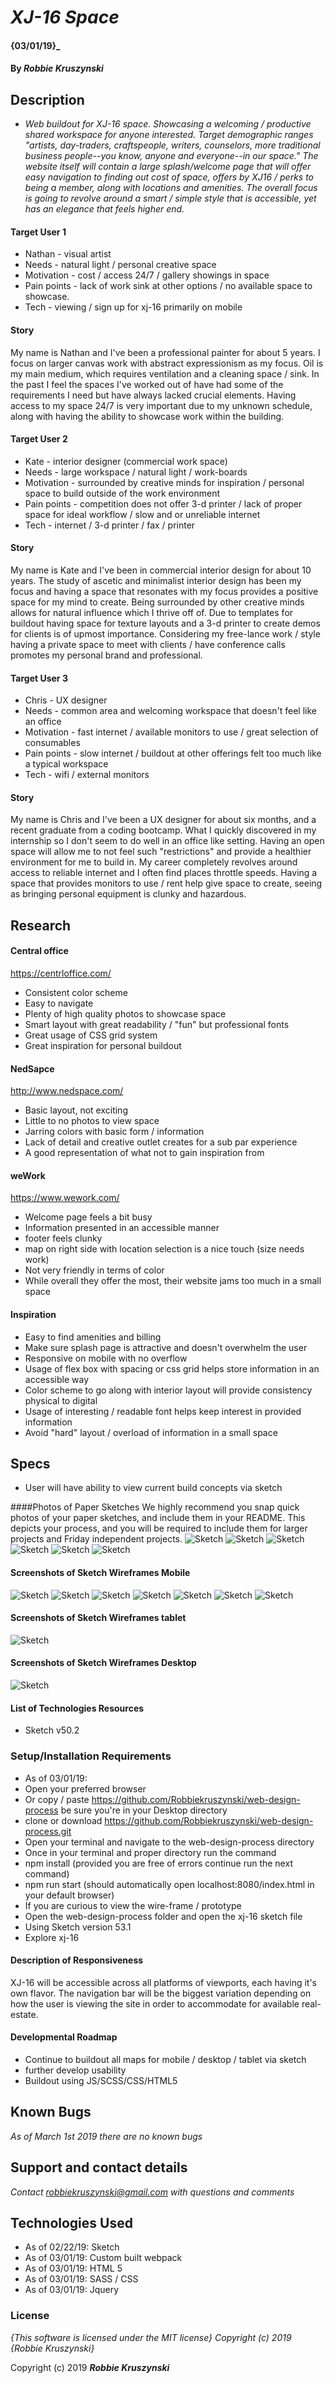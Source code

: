 # _XJ-16 Space_

#### {03/01/19}_

#### By _**Robbie Kruszynski**_

## Description

* _Web buildout for XJ-16 space. Showcasing a welcoming / productive shared workspace for anyone interested. Target demographic ranges "artists, day-traders, craftspeople, writers, counselors, more traditional business people--you know, anyone and everyone--in our space." The website itself will contain a large splash/welcome page that will offer easy navigation to finding out cost of space, offers by XJ16 / perks to being a member, along with locations and amenities. The overall focus is going to revolve around a smart / simple style that is accessible, yet has an elegance that feels higher end._

#### Target User 1
* Nathan - visual artist
* Needs - natural light / personal creative space
* Motivation - cost / access 24/7 / gallery showings in space
* Pain points - lack of work sink at other options / no available space to showcase.
* Tech - viewing / sign up for xj-16 primarily on mobile

#### Story
My name is Nathan and I've been a professional painter for about 5 years. I focus on larger canvas work with abstract expressionism as my focus. Oil is my main medium, which requires ventilation and a cleaning space / sink. In the past I feel the spaces I've worked out of have had some of the requirements I need but have always lacked crucial elements.  Having access to my space 24/7 is very important due to my unknown schedule, along with having the ability to showcase work within the building.

#### Target User 2
* Kate - interior designer (commercial work space)
* Needs - large workspace / natural light / work-boards
* Motivation - surrounded by creative minds for inspiration / personal space to build outside of the work environment
* Pain points - competition does not offer 3-d printer / lack of proper space for ideal workflow / slow and or unreliable internet
* Tech - internet / 3-d printer / fax / printer

#### Story
My name is Kate and I've been in commercial interior design for about 10 years. The study of ascetic and minimalist interior design has been my focus and having a space that resonates with my focus provides a positive space for my mind to create. Being surrounded by other creative minds allows for natural influence which I thrive off of. Due to templates for buildout having space for texture layouts and a 3-d printer to create demos for clients is of upmost importance. Considering my free-lance work / style having a private space to meet with clients / have conference calls promotes my personal brand and professional.

#### Target User 3
* Chris - UX designer
* Needs - common area and welcoming workspace that doesn't feel like an office
* Motivation - fast internet / available monitors to use / great selection of consumables
* Pain points - slow internet / buildout at other offerings felt too much like a typical workspace
* Tech - wifi / external monitors

#### Story
My name is Chris and I've been a UX designer for about six months, and a recent graduate from a coding bootcamp. What I quickly discovered in my internship so I don't seem to do well in an office like setting. Having an open space will allow me to not feel such "restrictions" and provide a healthier environment for me to build in. My career completely revolves around access to reliable internet and I often find places throttle speeds. Having a space that provides monitors to use / rent help give space to create, seeing as bringing personal equipment is clunky and hazardous.

## Research
#### Central office
https://centrloffice.com/
* Consistent color scheme
* Easy to navigate
* Plenty of high quality photos to showcase space
* Smart layout with great readability / "fun" but professional fonts
* Great usage of CSS grid system
* Great inspiration for personal buildout
#### NedSapce
http://www.nedspace.com/
* Basic layout, not exciting
* Little to no photos to view space
* Jarring colors with basic form / information
* Lack of detail and creative outlet creates for a sub par experience
* A good representation of what not to gain inspiration from

#### weWork
https://www.wework.com/
* Welcome page feels a bit busy
* Information presented in an accessible manner
* footer feels clunky
* map on right side with location selection is a nice touch (size needs work)
* Not very friendly in terms of color
* While overall they offer the most, their website jams too much in a small space

#### Inspiration

* Easy to find amenities and billing
* Make sure splash page is attractive and doesn't overwhelm the user
* Responsive on mobile with no overflow
* Usage of flex box with spacing or css grid helps store information in an accessible way
* Color scheme to go along with interior layout will provide consistency physical to digital
* Usage of interesting / readable font helps keep interest in provided information
* Avoid "hard" layout / overload of information in a small space

## Specs

* User will have ability to view current build concepts via sketch

####Photos of Paper Sketches
We highly recommend you snap quick photos of your paper sketches, and include them in your README. This depicts your process, and you will be required to include them for larger projects and Friday independent projects.
![Sketch](src/assets/img/sketch1.jpg)
![Sketch](src/assets/img/sketch2.jpg)
![Sketch](src/assets/img/sketch3.jpg)
![Sketch](src/assets/img/sketch4.jpg)
![Sketch](src/assets/img/sketch5.jpg)
![Sketch](src/assets/img/sketch6.jpg)

#### Screenshots of Sketch Wireframes Mobile

![Sketch](src/assets/img/splash.png)
![Sketch](src/assets/img/home.png)
![Sketch](src/assets/img/navbar.png)
![Sketch](src/assets/img/location.png)
![Sketch](src/assets/img/reach.png)
![Sketch](src/assets/img/space.png)
![Sketch](src/assets/img/upcoming.png)

#### Screenshots of Sketch Wireframes tablet
![Sketch](img/ipadSplash.png)

#### Screenshots of Sketch Wireframes Desktop
![Sketch](img/desktopSplash.png)

#### List of Technologies Resources

* Sketch v50.2

### Setup/Installation Requirements

* As of 03/01/19:
* Open your preferred browser
* Or copy / paste https://github.com/Robbiekruszynski/web-design-process be sure you're in your Desktop directory
* clone or download https://github.com/Robbiekruszynski/web-design-process.git
* Open your terminal and navigate to the web-design-process directory
* Once in your terminal and proper directory run the command
* npm install (provided you are free of errors continue run the next command)
* npm run start (should automatically open localhost:8080/index.html in your default browser)
* If you are curious to view the wire-frame / prototype
* Open the web-design-process folder and open the xj-16 sketch file
* Using Sketch version 53.1
* Explore xj-16


#### Description of Responsiveness
XJ-16 will be accessible across all platforms of viewports, each having it's own flavor.
The navigation bar will be the biggest variation depending on how the user is viewing the site in order to accommodate for available real-estate.

#### Developmental Roadmap
* Continue to buildout all maps for mobile / desktop / tablet via sketch
* further develop usability
* Buildout using JS/SCSS/CSS/HTML5

## Known Bugs

_As of March 1st 2019 there are no known bugs_

## Support and contact details

_Contact robbiekruszynski@gmail.com with questions and comments_

## Technologies Used

* As of 02/22/19: Sketch
* As of 03/01/19: Custom built webpack
* As of 03/01/19: HTML 5
* As of 03/01/19: SASS / CSS
* As of 03/01/19: Jquery



### License

*{This software is licensed under the MIT license} Copyright (c) 2019 {Robbie Kruszynski}*

Copyright (c) 2019 **_Robbie Kruszynski_**
